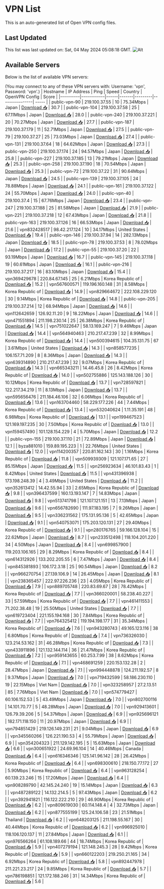 # VPN List

This is an auto-generated list of Open VPN config files.

## Last Updated

This list was last updated on: Sat, 04 May 2024 05:08:18 GMT.
![Alt](https://repobeats.axiom.co/api/embed/186b98318ef1479477931607c1ad7d823f12451f.svg "Repobeats analytics image")

## Available Servers

Below is the list of available VPN servers:

(You may connect to any of these VPN servers with: Username: 'vpn', Password: 'vpn'.)
| Hostname | IP Address | Ping | Speed | Country | OpenVPN Config | Score |
|----------|------------|------|-------|---------|----------------| ----- |
| public-vpn-90 | 219.100.37.55 | 10 | 75.34Mbps | Japan | [Download 📥](./configs/server_0_JP.ovpn) | 30.7 |
| public-vpn-104 | 219.100.37.58 | 25 | 67.11Mbps | Japan | [Download 📥](./configs/server_1_JP.ovpn) | 28.0 |
| public-vpn-240 | 219.100.37.221 | 20 | 70.27Mbps | Japan | [Download 📥](./configs/server_2_JP.ovpn) | 27.7 |
| public-vpn-187 | 219.100.37.179 | 11 | 52.71Mbps | Japan | [Download 📥](./configs/server_3_JP.ovpn) | 27.5 |
| public-vpn-79 | 219.100.37.27 | 25 | 73.03Mbps | Japan | [Download 📥](./configs/server_4_JP.ovpn) | 27.4 |
| public-vpn-131 | 219.100.37.64 | 18 | 64.62Mbps | Japan | [Download 📥](./configs/server_5_JP.ovpn) | 27.3 |
| public-vpn-250 | 219.100.37.174 | 24 | 94.57Mbps | Japan | [Download 📥](./configs/server_6_JP.ovpn) | 25.8 |
| public-vpn-227 | 219.100.37.185 | 13 | 79.21Mbps | Japan | [Download 📥](./configs/server_7_JP.ovpn) | 25.3 |
| public-vpn-258 | 219.100.37.190 | 18 | 70.54Mbps | Japan | [Download 📥](./configs/server_8_JP.ovpn) | 25.3 |
| public-vpn-72 | 219.100.37.22 | 31 | 90.64Mbps | Japan | [Download 📥](./configs/server_9_JP.ovpn) | 24.5 |
| public-vpn-139 | 219.100.37.105 | 24 | 78.88Mbps | Japan | [Download 📥](./configs/server_10_JP.ovpn) | 24.1 |
| public-vpn-161 | 219.100.37.122 | 24 | 55.70Mbps | Japan | [Download 📥](./configs/server_11_JP.ovpn) | 24.0 |
| public-vpn-40 | 219.100.37.4 | 15 | 67.76Mbps | Japan | [Download 📥](./configs/server_12_JP.ovpn) | 23.4 |
| public-vpn-247 | 219.100.37.188 | 25 | 81.58Mbps | Japan | [Download 📥](./configs/server_13_JP.ovpn) | 21.9 |
| public-vpn-221 | 219.100.37.218 | 12 | 67.43Mbps | Japan | [Download 📥](./configs/server_14_JP.ovpn) | 21.8 |
| public-vpn-163 | 219.100.37.126 | 16 | 66.53Mbps | Japan | [Download 📥](./configs/server_15_JP.ovpn) | 21.6 |
| vpn832428517 | 98.42.217.124 | 10 | 34.17Mbps | United States | [Download 📥](./configs/server_16_US.ovpn) | 19.4 |
| public-vpn-146 | 219.100.37.94 | 14 | 282.13Mbps | Japan | [Download 📥](./configs/server_17_JP.ovpn) | 18.5 |
| public-vpn-78 | 219.100.37.53 | 8 | 78.02Mbps | Japan | [Download 📥](./configs/server_18_JP.ovpn) | 17.2 |
| public-vpn-55 | 219.100.37.20 | 22 | 93.19Mbps | Japan | [Download 📥](./configs/server_19_JP.ovpn) | 16.7 |
| public-vpn-145 | 219.100.37.118 | 19 | 60.61Mbps | Japan | [Download 📥](./configs/server_20_JP.ovpn) | 16.1 |
| public-vpn-216 | 219.100.37.217 | 16 | 83.10Mbps | Japan | [Download 📥](./configs/server_21_JP.ovpn) | 15.4 |
| vpn369429678 | 220.84.67.145 | 25 | 6.21Mbps | Korea Republic of | [Download 📥](./configs/server_22_KR.ovpn) | 15.2 |
| vpn567600571 | 119.196.160.148 | 31 | 8.58Mbps | Korea Republic of | [Download 📥](./configs/server_23_KR.ovpn) | 14.9 |
| vpn829664672 | 222.108.229.120 | 30 | 9.14Mbps | Korea Republic of | [Download 📥](./configs/server_24_KR.ovpn) | 14.8 |
| public-vpn-205 | 219.100.37.214 | 12 | 68.94Mbps | Japan | [Download 📥](./configs/server_25_JP.ovpn) | 14.6 |
| vpn112642659 | 126.92.11.20 | 9 | 18.22Mbps | Japan | [Download 📥](./configs/server_26_JP.ovpn) | 14.6 |
| vpn471551894 | 211.198.230.14 | 25 | 26.38Mbps | Korea Republic of | [Download 📥](./configs/server_27_KR.ovpn) | 14.5 |
| vpn751022647 | 58.13.169.247 | 7 | 9.46Mbps | Japan | [Download 📥](./configs/server_28_JP.ovpn) | 14.4 |
| vpn564940463 | 210.217.47.239 | 32 | 8.99Mbps | Korea Republic of | [Download 📥](./configs/server_29_KR.ovpn) | 14.4 |
| vpn500394615 | 104.35.131.75 | 67 | 3.61Mbps | United States | [Download 📥](./configs/server_30_US.ovpn) | 14.3 |
| vpn858577235 | 106.157.71.209 | 8 | 8.36Mbps | Japan | [Download 📥](./configs/server_31_JP.ovpn) | 14.3 |
| vpn639314890 | 210.217.47.239 | 32 | 9.07Mbps | Korea Republic of | [Download 📥](./configs/server_32_KR.ovpn) | 14.3 |
| vpn665343211 | 14.46.45.8 | 26 | 8.42Mbps | Korea Republic of | [Download 📥](./configs/server_33_KR.ovpn) | 14.0 |
| vpn502755886 | 125.143.188.126 | 30 | 10.12Mbps | Korea Republic of | [Download 📥](./configs/server_34_KR.ovpn) | 13.7 |
| vpn728597821 | 122.217.34.219 | 11 | 8.13Mbps | Japan | [Download 📥](./configs/server_35_JP.ovpn) | 13.7 |
| vpn595656476 | 211.184.46.106 | 32 | 6.06Mbps | Korea Republic of | [Download 📥](./configs/server_36_KR.ovpn) | 13.6 |
| vpn163704460 | 58.229.177.226 | 44 | 7.44Mbps | Korea Republic of | [Download 📥](./configs/server_37_KR.ovpn) | 13.4 |
| vpn532040624 | 1.11.35.191 | 48 | 6.98Mbps | Korea Republic of | [Download 📥](./configs/server_38_KR.ovpn) | 13.1 |
| vpn199467523 | 121.169.197.235 | 30 | 7.50Mbps | Korea Republic of | [Download 📥](./configs/server_39_KR.ovpn) | 13.0 |
| vpn159457490 | 101.128.154.229 | 4 | 5.70Mbps | Japan | [Download 📥](./configs/server_40_JP.ovpn) | 12.2 |
| public-vpn-155 | 219.100.37.110 | 21 | 72.89Mbps | Japan | [Download 📥](./configs/server_41_JP.ovpn) | 12.1 |
| byza881010 | 159.89.195.223 | 1 | 22.76Mbps | United States | [Download 📥](./configs/server_42_US.ovpn) | 12.0 |
| vpn114200357 | 220.81.162.143 | 30 | 1.16Mbps | Korea Republic of | [Download 📥](./configs/server_43_KR.ovpn) | 11.8 |
| vpn509939309 | 121.107.171.65 | 27 | 85.15Mbps | Japan | [Download 📥](./configs/server_44_JP.ovpn) | 11.5 |
| vpn256923634 | 46.101.83.43 | 1 | 8.42Mbps | United States | [Download 📥](./configs/server_45_US.ovpn) | 11.5 |
| vpn431396938 | 173.198.248.39 | 4 | 3.49Mbps | United States | [Download 📥](./configs/server_46_US.ovpn) | 11.2 |
| vpn352613412 | 14.42.55.94 | 33 | 2.65Mbps | Korea Republic of | [Download 📥](./configs/server_47_KR.ovpn) | 9.8 |
| vpn396437599 | 160.13.193.147 | 7 | 14.83Mbps | Japan | [Download 📥](./configs/server_48_JP.ovpn) | 9.8 |
| vpn513741798 | 121.107.121.151 | 13 | 7.13Mbps | Japan | [Download 📥](./configs/server_49_JP.ovpn) | 9.6 |
| vpn656782690 | 111.97.183.195 | 7 | 9.26Mbps | Japan | [Download 📥](./configs/server_50_JP.ovpn) | 9.5 |
| vpn336231562 | 175.131.95.136 | 5 | 42.65Mbps | Japan | [Download 📥](./configs/server_51_JP.ovpn) | 9.1 |
| vpn540753071 | 175.203.120.131 | 27 | 29.40Mbps | Korea Republic of | [Download 📥](./configs/server_52_KR.ovpn) | 9.1 |
| vpn280176765 | 59.166.128.104 | 15 | 22.62Mbps | Japan | [Download 📥](./configs/server_53_JP.ovpn) | 8.7 |
| vpn233512498 | 118.104.201.220 | 34 | 4.50Mbps | Japan | [Download 📥](./configs/server_54_JP.ovpn) | 8.4 |
| vpn699857900 | 119.203.106.165 | 29 | 8.29Mbps | Korea Republic of | [Download 📥](./configs/server_55_KR.ovpn) | 8.4 |
| vpn614312926 | 133.202.205.55 | 6 | 7.47Mbps | Japan | [Download 📥](./configs/server_56_JP.ovpn) | 8.4 |
| vpn845381893 | 106.172.3.18 | 25 | 90.54Mbps | Japan | [Download 📥](./configs/server_57_JP.ovpn) | 8.2 |
| vpn966270754 | 27.139.106.9 | 14 | 26.45Mbps | Japan | [Download 📥](./configs/server_58_JP.ovpn) | 8.1 |
| vpn238365457 | 222.97.226.236 | 23 | 4.05Mbps | Korea Republic of | [Download 📥](./configs/server_59_KR.ovpn) | 7.9 |
| vpn889705748 | 220.83.69.67 | 28 | 78.42Mbps | Korea Republic of | [Download 📥](./configs/server_60_KR.ovpn) | 7.7 |
| vpn366020001 | 58.238.40.227 | 33 | 57.59Mbps | Korea Republic of | [Download 📥](./configs/server_61_KR.ovpn) | 7.7 |
| vpn461411553 | 71.202.38.48 | 19 | 25.50Mbps | United States | [Download 📥](./configs/server_62_US.ovpn) | 7.7 |
| vpn619723404 | 221.155.194.168 | 30 | 7.84Mbps | Korea Republic of | [Download 📥](./configs/server_63_KR.ovpn) | 7.7 |
| vpn764325412 | 119.194.198.177 | 31 | 35.34Mbps | Korea Republic of | [Download 📥](./configs/server_64_KR.ovpn) | 7.6 |
| vpn943280743 | 49.165.123.116 | 38 | 6.80Mbps | Korea Republic of | [Download 📥](./configs/server_65_KR.ovpn) | 7.4 |
| vpn736326030 | 123.214.53.162 | 31 | 46.28Mbps | Korea Republic of | [Download 📥](./configs/server_66_KR.ovpn) | 7.3 |
| vpn433911896 | 121.132.144.114 | 36 | 21.47Mbps | Korea Republic of | [Download 📥](./configs/server_67_KR.ovpn) | 7.2 |
| vpn959143655 | 60.253.7.99 | 38 | 8.62Mbps | Korea Republic of | [Download 📥](./configs/server_68_KR.ovpn) | 7.1 |
| vpn468691259 | 220.153.132.28 | 2 | 28.47Mbps | Japan | [Download 📥](./configs/server_69_JP.ovpn) | 7.1 |
| vpn994448878 | 124.211.192.57 | 8 | 9.37Mbps | Japan | [Download 📥](./configs/server_70_JP.ovpn) | 7.0 |
| vpn719432599 | 58.186.230.110 | 19 | 22.15Mbps | Viet Nam | [Download 📥](./configs/server_71_VN.ovpn) | 7.0 |
| vpn323258957 | 27.2.13.51 | 85 | 7.76Mbps | Viet Nam | [Download 📥](./configs/server_72_VN.ovpn) | 7.0 |
| vpn574779427 | 60.106.152.53 | 5 | 43.49Mbps | Japan | [Download 📥](./configs/server_73_JP.ovpn) | 7.0 |
| vpn802700116 | 14.101.70.77 | 5 | 48.28Mbps | Japan | [Download 📥](./configs/server_74_JP.ovpn) | 7.0 |
| vpn929413601 | 126.79.39.206 | 5 | 54.37Mbps | Japan | [Download 📥](./configs/server_75_JP.ovpn) | 6.9 |
| vpn925696121 | 182.171.118.150 | 11 | 20.97Mbps | Japan | [Download 📥](./configs/server_76_JP.ovpn) | 6.9 |
| vpn794851429 | 219.126.149.231 | 21 | 9.04Mbps | Japan | [Download 📥](./configs/server_77_JP.ovpn) | 6.9 |
| vpn345560266 | 126.221.190.53 | 4 | 55.79Mbps | Japan | [Download 📥](./configs/server_78_JP.ovpn) | 6.9 |
| vpn354204323 | 211.129.142.195 | 5 | 15.63Mbps | Japan | [Download 📥](./configs/server_79_JP.ovpn) | 6.6 |
| vpn300651922 | 24.69.96.104 | 14 | 40.46Mbps | Canada | [Download 📥](./configs/server_80_CA.ovpn) | 6.4 |
| vpn616346346 | 125.141.96.142 | 28 | 26.42Mbps | Korea Republic of | [Download 📥](./configs/server_81_KR.ovpn) | 6.4 |
| vpn698300610 | 218.150.77.172 | 27 | 5.90Mbps | Korea Republic of | [Download 📥](./configs/server_82_KR.ovpn) | 6.4 |
| vpn963128254 | 60.139.23.246 | 15 | 17.20Mbps | Japan | [Download 📥](./configs/server_83_JP.ovpn) | 6.4 |
| vpn908289790 | 42.145.24.240 | 19 | 15.14Mbps | Japan | [Download 📥](./configs/server_84_JP.ovpn) | 6.3 |
| vpn487289122 | 14.132.214.5 | 5 | 97.43Mbps | Japan | [Download 📥](./configs/server_85_JP.ovpn) | 6.2 |
| vpn392941821 | 116.122.222.210 | 29 | 46.90Mbps | Korea Republic of | [Download 📥](./configs/server_86_KR.ovpn) | 6.2 |
| vpn809619030 | 60.114.148.4 | 4 | 32.73Mbps | Japan | [Download 📥](./configs/server_87_JP.ovpn) | 6.2 |
| vpn877555199 | 125.24.106.58 | 23 | 21.51Mbps | Thailand | [Download 📥](./configs/server_88_TH.ovpn) | 6.2 |
| vpn648203125 | 211.198.55.167 | 30 | 40.44Mbps | Korea Republic of | [Download 📥](./configs/server_89_KR.ovpn) | 6.2 |
| vpn996925010 | 118.106.120.137 | 11 | 27.84Mbps | Japan | [Download 📥](./configs/server_90_JP.ovpn) | 6.1 |
| vpn976566264 | 61.108.189.66 | 44 | 18.74Mbps | Korea Republic of | [Download 📥](./configs/server_91_KR.ovpn) | 5.9 |
| vpn407279194 | 121.148.245.3 | 28 | 9.42Mbps | Korea Republic of | [Download 📥](./configs/server_92_KR.ovpn) | 5.9 |
| vpn660122203 | 219.250.21.165 | 34 | 6.92Mbps | Korea Republic of | [Download 📥](./configs/server_93_KR.ovpn) | 5.8 |
| vpn892447978 | 211.221.23.217 | 24 | 9.85Mbps | Korea Republic of | [Download 📥](./configs/server_94_KR.ovpn) | 5.7 |
| vpn786198851 | 121.172.188.246 | 31 | 14.34Mbps | Korea Republic of | [Download 📥](./configs/server_95_KR.ovpn) | 5.6 |
